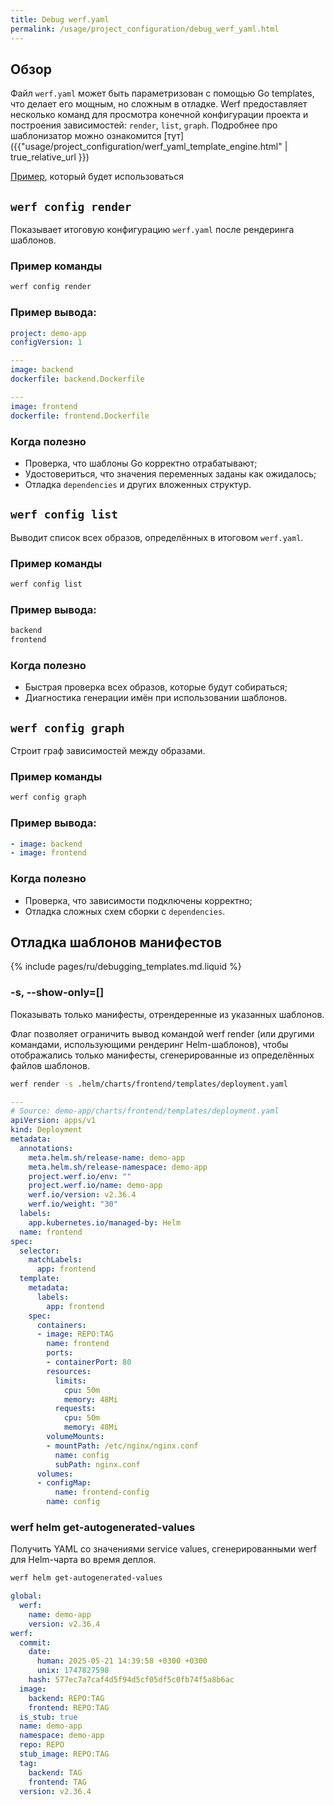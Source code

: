 ```yaml
---
title: Debug werf.yaml
permalink: /usage/project_configuration/debug_werf_yaml.html
---
```


## Обзор

Файл `werf.yaml` может быть параметризован с помощью Go templates, что делает его мощным, но сложным в отладке. Werf предоставляет несколько команд для просмотра конечной конфигурации проекта и построения зависимостей: `render`, `list`, `graph`. Подробнее про шаблонизатор можно ознакомится [тут]({{"usage/project_configuration/werf_yaml_template_engine.html" | true_relative_url }})

[Пример](https://werf.test.flant.com/getting_started/), который будет использоваться

## `werf config render`

Показывает итоговую конфигурацию `werf.yaml` после рендеринга шаблонов.

### Пример команды

```bash
werf config render
```
### Пример вывода:

```yaml
project: demo-app
configVersion: 1

---
image: backend
dockerfile: backend.Dockerfile

---
image: frontend
dockerfile: frontend.Dockerfile
```

### Когда полезно

* Проверка, что шаблоны Go корректно отрабатывают;
* Удостовериться, что значения переменных заданы как ожидалось;
* Отладка `dependencies` и других вложенных структур.

## `werf config list`

Выводит список всех образов, определённых в итоговом `werf.yaml`.

### Пример команды

```bash
werf config list
```

### Пример вывода:

```bash
backend
frontend
```

### Когда полезно

* Быстрая проверка всех образов, которые будут собираться;
* Диагностика генерации имён при использовании шаблонов.

## `werf config graph`

Строит граф зависимостей между образами.

### Пример команды

```bash
werf config graph
```

### Пример вывода:

```yaml
- image: backend
- image: frontend
```

### Когда полезно

* Проверка, что зависимости подключены корректно;
* Отладка сложных схем сборки с `dependencies`.

<!-- ## debug-templates flag

Включает режим отладки шаблонов, который позволяет просматривать отрендеренные шаблоны в файле werf.yaml (по умолчанию — значение переменной окружения $WERF_DEBUG_TEMPLATES или false).

### Пример команды

```bash
werf config render
```
-->

## Отладка шаблонов манифестов

{% include pages/ru/debugging_templates.md.liquid %}

### -s, --show-only=[]

Показывать только манифесты, отрендеренные из указанных шаблонов.

Флаг позволяет ограничить вывод командой werf render (или другими командами, использующими рендеринг Helm-шаблонов), чтобы отображались только манифесты, сгенерированные из определённых файлов шаблонов.

```bash
werf render -s .helm/charts/frontend/templates/deployment.yaml
```

```yaml
---
# Source: demo-app/charts/frontend/templates/deployment.yaml
apiVersion: apps/v1
kind: Deployment
metadata:
  annotations:
    meta.helm.sh/release-name: demo-app
    meta.helm.sh/release-namespace: demo-app
    project.werf.io/env: ""
    project.werf.io/name: demo-app
    werf.io/version: v2.36.4
    werf.io/weight: "30"
  labels:
    app.kubernetes.io/managed-by: Helm
  name: frontend
spec:
  selector:
    matchLabels:
      app: frontend
  template:
    metadata:
      labels:
        app: frontend
    spec:
      containers:
      - image: REPO:TAG
        name: frontend
        ports:
        - containerPort: 80
        resources:
          limits:
            cpu: 50m
            memory: 48Mi
          requests:
            cpu: 50m
            memory: 48Mi
        volumeMounts:
        - mountPath: /etc/nginx/nginx.conf
          name: config
          subPath: nginx.conf
      volumes:
      - configMap:
          name: frontend-config
        name: config
```

### werf helm get-autogenerated-values

Получить YAML со значениями service values, сгенерированными werf для Helm-чарта во время деплоя.

```bash
werf helm get-autogenerated-values
```

```yaml
global:
  werf:
    name: demo-app
    version: v2.36.4
werf:
  commit:
    date:
      human: 2025-05-21 14:39:58 +0300 +0300
      unix: 1747827598
    hash: 577ec7a7caf4d5f94d5cf05df5c0fb74f5a8b6ac
  image:
    backend: REPO:TAG
    frontend: REPO:TAG
  is_stub: true
  name: demo-app
  namespace: demo-app
  repo: REPO
  stub_image: REPO:TAG
  tag:
    backend: TAG
    frontend: TAG
  version: v2.36.4
```